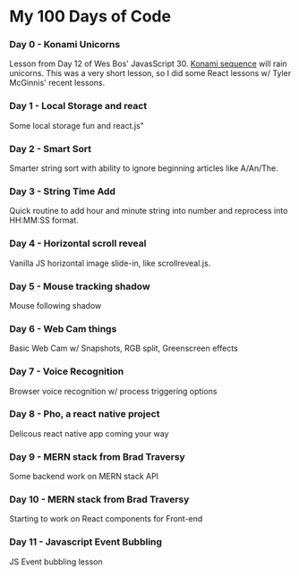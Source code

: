 # My 100 Days of Code

### Day 0 - Konami Unicorns

Lesson from Day 12 of Wes Bos' JavasScript 30. [Konami sequence](https://www.wikiwand.com/en/Konami_Code) will rain unicorns. This was a very short lesson, so I did some React lessons w/ Tyler McGinnis' recent lessons.

### Day 1 - Local Storage and react

Some local storage fun and react.js"

### Day 2 - Smart Sort

Smarter string sort with ability to ignore beginning articles like A/An/The.

### Day 3 - String Time Add

Quick routine to add hour and minute string into number and reprocess into HH:MM:SS format.

### Day 4 - Horizontal scroll reveal

Vanilla JS horizontal image slide-in, like scrollreveal.js.

### Day 5 - Mouse tracking shadow

Mouse following shadow

### Day 6 - Web Cam things

Basic Web Cam w/ Snapshots, RGB split, Greenscreen effects


### Day 7 - Voice Recognition

Browser voice recognition w/ process triggering options

### Day 8 - Pho, a react native project

Delicous react native app coming your way

### Day 9 - MERN stack from Brad Traversy ###

Some backend work on MERN stack API

### Day 10 - MERN stack from Brad Traversy ###

Starting to work on React components for Front-end

### Day 11 - Javascript Event Bubbling ###

JS Event bubbling lesson
